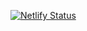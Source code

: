 [![Netlify Status](https://api.netlify.com/api/v1/badges/ef92799d-b1db-40c9-b76d-71e00c06c192/deploy-status)](https://app.netlify.com/sites/nodeapiback/deploys)
